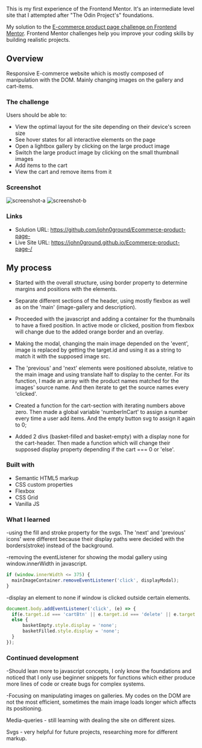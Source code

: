 This is my first experience of the Frontend Mentor. It's an intermediate level site that I attempted after
"The Odin Project's" foundations.

My solution to the [E-commerce product page challenge on Frontend Mentor](https://www.frontendmentor.io/challenges/ecommerce-product-page-UPsZ9MJp6). Frontend Mentor challenges help you improve your coding skills by building realistic projects.

## Overview
Responsive E-commerce website which is mostly composed of manipulation with the DOM.
Mainly changing images on the gallery and cart-items.  

### The challenge

Users should be able to:

- View the optimal layout for the site depending on their device's screen size
- See hover states for all interactive elements on the page
- Open a lightbox gallery by clicking on the large product image
- Switch the large product image by clicking on the small thumbnail images
- Add items to the cart
- View the cart and remove items from it

### Screenshot

![screenshot-a](images/screenshot-e1)
![screenshot-b](images/screenshot-e2)

### Links

- Solution URL: https://github.com/john0ground/Ecommerce-product-page-
- Live Site URL: https://john0ground.github.io/Ecommerce-product-page-/

## My process
  - Started with the overall structure, using border property to determine margins and positions with the elements.

  - Separate different sections of the header, using mostly flexbox as well as on the 'main' (image-gallery and description).

  - Proceeded with the javascript and adding a container for the thumbnails to have a fixed position. In active mode or clicked, position from flexbox will change due to the added orange border and an overlay. 

  - Making the modal, changing the main image depended on the 'event', image is replaced by getting the target.id and using it as a string to match it with the supposed image src.

  - The 'previous' and 'next' elements were positioned absolute, relative to the main image and using translate half to display to the center. For its function, I made an array with the product names matched for the images' source name. And then iterate to get the source names every 'clicked'.

  - Created a function for the cart-section with iterating numbers above zero. Then made a global variable 'numberInCart' to assign a number every time a user add items. And the empty button svg to assign it again to 0;

  - Added 2 divs (basket-filled and basket-empty) with a display none for the cart-header. Then made a function which will change their supposed display property depending if the cart === 0 or 'else'.

### Built with

- Semantic HTML5 markup
- CSS custom properties
- Flexbox
- CSS Grid
- Vanilla JS

### What I learned
  -using the fill and stroke property for the svgs. The 'next' and 'previous' icons' were different because their display paths were decided with the borders(stroke) instead of the background.

  -removing the eventListener for showing the modal gallery using window.innerWidth in javascript.
  ```js
if (window.innerWidth <= 375) {
    mainImageContainer.removeEventListener('click', displayModal);
}
```

  -display an element to none if window is clicked outside certain elements.
  ````js
  document.body.addEventListener('click', (e) => {
    if(e.target.id === 'cartBtn' || e.target.id === 'delete' || e.target.id === 'avatar' || e.target.id === 'checkout') return;
    else {
        basketEmpty.style.display = 'none';
        basketFilled.style.display = 'none';
    }
});
  ````

### Continued development
-Should lean more to javascript concepts, I only know the foundations and noticed that I only use beginner snippets for functions which either produce more lines of code or create bugs for complex systems.

-Focusing on manipulating images on galleries. My codes on the DOM are not the most efficient, sometimes the main image loads longer which affects its positioning.

Media-queries - still learning with dealing the site on different sizes.

Svgs - very helpful for future projects, researching more for different markup.
